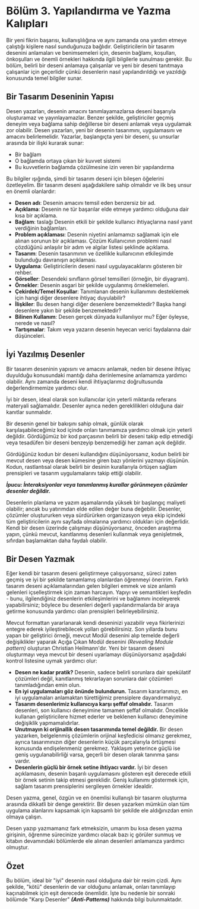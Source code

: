﻿# Bölüm 3. Yapılandırma ve Yazma Kalıpları

Bir yeni fikrin başarısı, kullanışlılığına ve aynı zamanda ona yardım etmeye çalıştığı kişilere nasıl sunduğunuza bağlıdır. Geliştiricilerin bir tasarım desenini anlamaları ve benimsemeleri için, desenin bağlamı, koşulları, önkoşulları ve önemli örnekleri hakkında ilgili bilgilerle sunulması gerekir. Bu bölüm, belirli bir deseni anlamaya çalışanlar ve yeni bir deseni tanıtmaya çalışanlar için geçerlidir çünkü desenlerin nasıl yapılandırıldığı ve yazıldığı konusunda temel bilgiler sunar.

## Bir Tasarım Deseninin Yapısı 
Desen yazarları, desenin amacını tanımlayamazlarsa deseni başarıyla oluşturamaz ve yayınlayamazlar. Benzer şekilde, geliştiriciler geçmiş deneyim veya bağlama sahip değillerse bir deseni anlamak veya uygulamak zor olabilir. Desen yazarları, yeni bir desenin tasarımını, uygulamasını ve amacını belirlemelidir. Yazarlar, başlangıçta yeni bir deseni, şu unsurlar arasında bir ilişki kurarak sunar: 
- Bir bağlam 
- O bağlamda ortaya çıkan bir kuvvet sistemi 
- Bu kuvvetlerin bağlamda çözülmesine izin veren bir yapılandırma 

Bu bilgiler ışığında, şimdi bir tasarım deseni için bileşen öğelerini özetleyelim. Bir tasarım deseni aşağıdakilere sahip olmalıdır ve ilk beş unsur en önemli olanlardır:
- **Desen adı**: Desenin amacını temsil eden benzersiz bir ad. 
- **Açıklama**: Desenin ne tür başarılar elde etmeye yardımcı olduğuna dair kısa bir açıklama. 
- **Bağlam**: taslağı Desenin etkili bir şekilde kullanıcı ihtiyaçlarına nasıl yanıt verdiğinin bağlamları. 
- **Problem açıklaması**: Desenin niyetini anlamamızı sağlamak için ele alınan sorunun bir açıklaması. Çözüm Kullanıcının problemi nasıl çözdüğünü anlaşılır bir adım ve algılar listesi şeklinde açıklama. 
- **Tasarım**: Desenin tasarımının ve özellikle kullanıcının etkileşimde bulunduğu davranışın açıklaması.
- **Uygulama**: Geliştiricilerin deseni nasıl uygulayacaklarını gösteren bir rehber. 
- **Görseller**: Desendeki sınıfların görsel temsilleri (örneğin, bir diyagram). 
- **Örnekler**: Desenin asgari bir şekilde uygulanmış örneklemeleri. 
- **Çekirdek/Temel Koşullar**: Tanımlanan desenin kullanımını desteklemek için hangi diğer desenlere ihtiyaç duyulabilir? 
- **İlişkiler**: Bu desen hangi diğer desenlere benzemektedir? Başka hangi desenlere yakın bir şekilde benzemektedir?
- **Bilinen Kullanım**: Desen gerçek dünyada kullanılıyor mu? Eğer öyleyse, nerede ve nasıl? 
- **Tartışmalar**: Takım veya yazarın desenin heyecan verici faydalarına dair düşünceleri.

## İyi Yazılmış Desenler 
Bir tasarım deseninin yapısını ve amacını anlamak, neden bir desene ihtiyaç duyulduğu konusundaki mantığı daha derinlemesine anlamamıza yardımcı olabilir. Aynı zamanda deseni kendi ihtiyaçlarımız doğrultusunda değerlendirmemize yardımcı olur. 

İyi bir desen, ideal olarak son kullanıcılar için yeterli miktarda referans materyali sağlamalıdır. Desenler ayrıca neden gereklilikleri olduğuna dair kanıtlar sunmalıdır. 

Bir desenin genel bir bakışını sahip olmak, günlük olarak karşılaşabileceğimiz kod içinde onları tanımamıza yardımcı olmak için yeterli değildir. Gördüğümüz bir kod parçasının belirli bir deseni takip edip etmediği veya tesadüfen bir deseni benzeyip benzemediği her zaman açık değildir. 

Gördüğünüz kodun bir deseni kullandığını düşünüyorsanız, kodun belirli bir mevcut desen veya desen kümesine giren bazı yönlerini yazmayı düşünün. Kodun, rastlantısal olarak belirli bir desinin kurallarıyla örtüşen sağlam prensipleri ve tasarım uygulamalarını takip ettiği olabilir.

***İpucu: İnteraksiyonlar veya tanımlanmış kurallar görünmeyen çözümler desenler değildir.***

Desenlerin planlama ve yazım aşamalarında yüksek bir başlangıç maliyeti olabilir; ancak bu yatırımdan elde edilen değer buna değebilir. Desenler, çözümler oluştururken veya sürdürürken organizasyon veya ekip içindeki tüm geliştiricilerin aynı sayfada olmalarına yardımcı oldukları için değerlidir. Kendi bir desen üzerinde çalışmayı düşünüyorsanız, önceden araştırma yapın, çünkü mevcut, kanıtlanmış desenleri kullanmak veya genişletmek, sıfırdan başlamaktan daha faydalı olabilir.

## Bir Desen Yazmak 
Eğer kendi bir tasarım deseni geliştirmeye çalışıyorsanız, süreci zaten geçmiş ve iyi bir şekilde tamamlamış olanlardan öğrenmeyi öneririm. Farklı tasarım deseni açıklamalarından gelen bilgileri emmek ve size anlamlı gelenleri içselleştirmek için zaman harcayın. Yapıyı ve semantikleri keşfedin - bunu, ilgilendiğiniz desenlerin etkileşimlerini ve bağlamını inceleyerek yapabilirsiniz; böylece bu desenleri değerli yapılandırmalarda bir araya getirme konusunda yardımcı olan prensipleri belirleyebilirsiniz. 

Mevcut formattan yararlanarak kendi deseninizi yazabilir veya fikirlerinizi entegre ederek iyileştirebilecek yolları görebilirsiniz. Son yıllarda bunu yapan bir geliştirici örneği, mevcut Modül desenini alıp temelde değerli değişiklikler yaparak Açığa Çıkan Modül desenini *(Revealing Module pattern)* oluşturan Christian Heilmann'dır. Yeni bir tasarım deseni oluşturmayı veya mevcut bir deseni uyarlamayı düşünüyorsanız aşağıdaki kontrol listesine uymak yardımcı olur:

- **Desen ne kadar pratik?** Desenin, sadece belirli sorunlara dair spekülatif çözümleri değil, kanıtlanmış tekrarlayan sorunlara dair çözümleri tanımladığından emin olun. 
- **En iyi uygulamaları göz önünde bulundurun.** Tasarım kararlarımızı, en iyi uygulamaları anlamaktan türettiğimiz prensiplere dayandırmalıyız. 
- **Tasarım desenlerimiz kullanıcıya karşı şeffaf olmalıdır.** Tasarım desenleri, son kullanıcı deneyimine tamamen şeffaf olmalıdır. Öncelikle kullanan geliştiricilere hizmet ederler ve beklenen kullanıcı deneyimine değişiklik yapmamalıdırlar. 
- **Unutmayın ki orijinallik desen tasarımında temel değildir.** Bir desen yazarken, belgelenmiş çözümlerin orijinal keşfedicisi olmanız gerekmez, ayrıca tasarımınızın diğer desenlerin küçük parçalarıyla örtüşmesi konusunda endişelenmeniz gerekmez. Yaklaşım yeterince güçlü ise geniş uygulanabilirliği varsa, geçerli bir desen olarak tanınma şansı vardır. 
- **Desenlerin güçlü bir örnek setine ihtiyacı vardır.** İyi bir desen açıklamasını, desenin başarılı uygulamasını gösteren eşit derecede etkili bir örnek setinin takip etmesi gereklidir. Geniş kullanımı göstermek için, sağlam tasarım prensiplerini sergileyen örnekler idealdir.

Desen yazma, genel, özgün ve en önemlisi kullanışlı bir tasarım oluşturma arasında dikkatli bir denge gerektirir. Bir desen yazarken mümkün olan tüm uygulama alanlarını kapsamak için kapsamlı bir şekilde ele aldığınızdan emin olmaya çalışın.

Desen yazıp yazmamanız fark etmeksizin, umarım bu kısa desen yazma girişinin, öğrenme sürecinize yardımcı olacak bazı iç görüler sunmuş ve kitabın devamındaki bölümlerde ele alınan desenleri anlamanıza yardımcı olmuştur.

## Özet
Bu bölüm, ideal bir "iyi" desenin nasıl olduğuna dair bir resim çizdi. Aynı şekilde, "kötü" desenlerin de var olduğunu anlamak, onları tanımlayıp kaçınabilmek için eşit derecede önemlidir. İşte bu nedenle bir sonraki bölümde "Karşı Desenler" ***(Anti-Patterns)*** hakkında bilgi bulunmaktadır.


